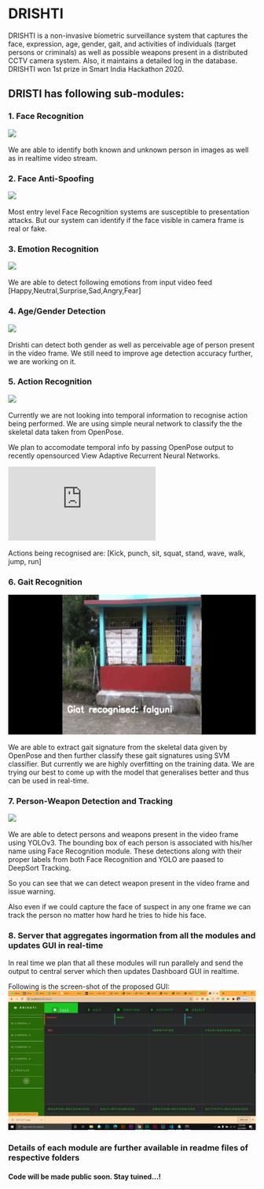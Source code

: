 # DRISHTI

DRISHTI is a non-invasive biometric surveillance system that captures the face, expression, age, gender, gait, and activities of individuals (target persons or criminals) as well as possible weapons present in a distributed CCTV camera system. Also, it maintains a detailed log in the database. DRISHTI won 1st prize in Smart India Hackathon 2020.

## DRISTI has following sub-modules:
### 1. Face Recognition
![](https://github.com/bokey007/DRISHTI/blob/main/demo_vids/face%20recognition.gif)

We are able to identify both known and unknown person in images as well as in realtime video stream. 
### 2. Face Anti-Spoofing
![](https://github.com/bokey007/DRISHTI/blob/main/demo_vids/anti_spoofing.gif)

Most entry level Face Recognition systems are susceptible to presentation attacks.
But our system can identify if the face visible in camera frame is real or fake.
### 3. Emotion Recognition
![](https://github.com/bokey007/DRISHTI/blob/main/demo_vids/emotion_recognition.gif)

We are able to detect following emotions from input video feed
[Happy,Neutral,Surprise,Sad,Angry,Fear]
### 4. Age/Gender Detection
![](https://github.com/bokey007/DRISHTI/blob/main/demo_vids/gender_age_detection.gif)

Drishti can detect both gender as well as perceivable age of person present in the video frame. We still need to improve age detection accuracy further, we are working on it. 
### 5. Action Recognition
![](https://github.com/bokey007/DRISHTI/blob/main/demo_vids/action%20recognition.gif)

Currently we are not looking into temporal information to recognise action being performed. We are using simple neural network to classify the the skeletal data taken from OpenPose. 

We plan to accomodate temporal info by passing OpenPose output to recently opensourced View Adaptive Recurrent Neural Networks.

![](https://github.com/microsoft/View-Adaptive-Neural-Networks-for-Skeleton-based-Human-Action-Recognition/blob/master/README.md)

Actions being recognised are:
[Kick, punch, sit, squat, stand, wave, walk, jump, run]
### 6. Gait Recognition
![](https://github.com/bokey007/DRISHTI/blob/main/demo_vids/gait_recognition.gif)

We are able to extract gait signature from the skeletal data given by OpenPose and then further classify these gait signatures using SVM classifier. But currently we are highly overfitting on the training data. We are trying our best to come up with the model that generalises better and thus can be used in real-time.  
### 7. Person-Weapon Detection and Tracking
![](https://github.com/bokey007/DRISHTI/blob/main/demo_vids/object_face_track.gif)

We are able to detect persons and weapons present in the video frame using YOLOv3. The bounding box of each person is associated with his/her name using Face Recognition module. These detections along with their proper labels from both Face Recognition and YOLO are paased to DeepSort Tracking.

So you can see that we can detect weapon present in the video frame and issue warning.

Also even if we could capture the face of suspect in any one frame we can track the person no matter how hard he tries to hide his face. 
### 8. Server that aggregates ingormation from all the modules and updates GUI in real-time

In real time we plan that all these modules will run parallely and send the output to central server which then updates Dashboard GUI in realtime. 

Following is the screen-shot of the proposed GUI:
![Alt text](https://github.com/bokey007/DRISHTI/blob/main/demo_vids/gui.png)

### Details of each module are further available in readme files of respective folders 


#### Code will be made public soon. Stay tuined...!




 
